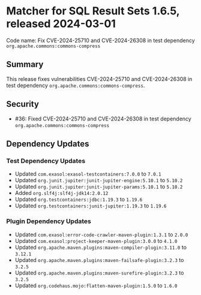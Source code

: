 # Matcher for SQL Result Sets 1.6.5, released 2024-03-01

Code name: Fix CVE-2024-25710 and CVE-2024-26308 in test dependency `org.apache.commons:commons-compress`

## Summary

This release fixes vulnerabilities CVE-2024-25710 and CVE-2024-26308 in test dependency `org.apache.commons:commons-compress`.

## Security

* #36: Fixed CVE-2024-25710 and CVE-2024-26308 in test dependency `org.apache.commons:commons-compress`

## Dependency Updates

### Test Dependency Updates

* Updated `com.exasol:exasol-testcontainers:7.0.0` to `7.0.1`
* Updated `org.junit.jupiter:junit-jupiter-engine:5.10.1` to `5.10.2`
* Updated `org.junit.jupiter:junit-jupiter-params:5.10.1` to `5.10.2`
* Added `org.slf4j:slf4j-jdk14:2.0.12`
* Updated `org.testcontainers:jdbc:1.19.3` to `1.19.6`
* Updated `org.testcontainers:junit-jupiter:1.19.3` to `1.19.6`

### Plugin Dependency Updates

* Updated `com.exasol:error-code-crawler-maven-plugin:1.3.1` to `2.0.0`
* Updated `com.exasol:project-keeper-maven-plugin:3.0.0` to `4.1.0`
* Updated `org.apache.maven.plugins:maven-compiler-plugin:3.11.0` to `3.12.1`
* Updated `org.apache.maven.plugins:maven-failsafe-plugin:3.2.3` to `3.2.5`
* Updated `org.apache.maven.plugins:maven-surefire-plugin:3.2.3` to `3.2.5`
* Updated `org.codehaus.mojo:flatten-maven-plugin:1.5.0` to `1.6.0`

